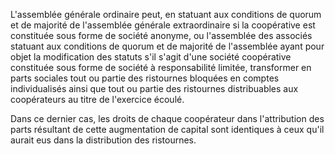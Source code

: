 L'assemblée générale ordinaire peut, en statuant aux conditions de quorum et de majorité de l'assemblée générale extraordinaire si la coopérative est constituée sous forme de société anonyme, ou l'assemblée des associés statuant aux conditions de quorum et de majorité de l'assemblée ayant pour objet la modification des statuts s'il s'agit d'une société coopérative constituée sous forme de société à responsabilité limitée, transformer en parts sociales tout ou partie des ristournes bloquées en comptes individualisés ainsi que tout ou partie des ristournes distribuables aux coopérateurs au titre de l'exercice écoulé.

Dans ce dernier cas, les droits de chaque coopérateur dans l'attribution des parts résultant de cette augmentation de capital sont identiques à ceux qu'il aurait eus dans la distribution des ristournes.
